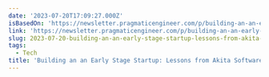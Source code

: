 ```yaml
---
date: '2023-07-20T17:09:27.000Z'
isBasedOn: 'https://newsletter.pragmaticengineer.com/p/building-an-an-early-stage-startup'
link: 'https://newsletter.pragmaticengineer.com/p/building-an-an-early-stage-startup'
slug: 2023-07-20-building-an-an-early-stage-startup-lessons-from-akita-software
tags:
  - Tech
title: 'Building an an Early Stage Startup: Lessons from Akita Software'
---
```


